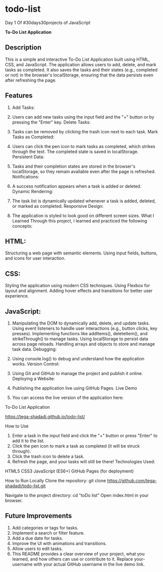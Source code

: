 # todo-list
Day 1 Of #30days30projects of JavaScript

**To-Do List Application**
## Description
This is a simple and interactive To-Do List Application built using HTML, CSS, and JavaScript. The application allows users to add, delete, and mark tasks as completed. It also saves the tasks and their states (e.g., completed or not) in the browser's localStorage, ensuring that the data persists even after refreshing the page.

## Features
1. Add Tasks:

2. Users can add new tasks using the input field and the "+" button or by pressing the "Enter" key.
Delete Tasks:

3. Tasks can be removed by clicking the trash icon next to each task.
Mark Tasks as Completed:

4. Users can click the pen icon to mark tasks as completed, which strikes through the text. The completed state is saved in localStorage.
Persistent Data:

5. Tasks and their completion states are stored in the browser's localStorage, so they remain available even after the page is refreshed.
Notifications:

6. A success notification appears when a task is added or deleted.
Dynamic Rendering:

7. The task list is dynamically updated whenever a task is added, deleted, or marked as completed.
Responsive Design:

8. The application is styled to look good on different screen sizes.
What I Learned
Through this project, I learned and practiced the following concepts:

## HTML:

Structuring a web page with semantic elements.
Using input fields, buttons, and icons for user interaction.

## CSS:

Styling the application using modern CSS techniques.
Using Flexbox for layout and alignment.
Adding hover effects and transitions for better user experience.

## JavaScript:

1. Manipulating the DOM to dynamically add, delete, and update tasks.
Using event listeners to handle user interactions (e.g., button clicks, key presses).
Implementing functions like addItems(), deleteItem(), and strikeThrough() to manage tasks.
Using localStorage to persist data across page reloads.
Handling arrays and objects to store and manage task data.
Debugging:

2. Using console.log() to debug and understand how the application works.
Version Control:

3. Using Git and GitHub to manage the project and publish it online.
Deploying a Website:

4. Publishing the application live using GitHub Pages.
Live Demo
5. You can access the live version of the application here:

To-Do List Application

https://tega-shadadi.github.io/todo-list/



How to Use
1. Enter a task in the input field and click the "+" button or press "Enter" to add it to the list.
2. Click the pen icon to mark a task as completed (it will be struck through).
3. Click the trash icon to delete a task.
4. Refresh the page, and your tasks will still be there!
Technologies Used:

HTML5
CSS3
JavaScript (ES6+)
GitHub Pages (for deployment)

How to Run Locally
Clone the repository: git clone https://github.com/tega-shadadi/todo-list.git

Navigate to the project directory: cd "toDo list"
Open index.html in your browser.

## Future Improvements

1. Add categories or tags for tasks.
2. Implement a search or filter feature.
3. Add a due date for tasks.
4. Improve the UI with animations and transitions.
5. Allow users to edit tasks.
6. This README provides a clear overview of your project, what you learned, and how others can use or contribute to it. Replace your-username with your actual GitHub username in the live demo link.
